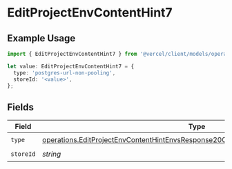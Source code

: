 # EditProjectEnvContentHint7

## Example Usage

```typescript
import { EditProjectEnvContentHint7 } from '@vercel/client/models/operations';

let value: EditProjectEnvContentHint7 = {
  type: 'postgres-url-non-pooling',
  storeId: '<value>',
};
```

## Fields

| Field     | Type                                                                                                                                                                                       | Required           | Description |
| --------- | ------------------------------------------------------------------------------------------------------------------------------------------------------------------------------------------ | ------------------ | ----------- |
| `type`    | [operations.EditProjectEnvContentHintEnvsResponse200ApplicationJSONResponseBody1Type](../../models/operations/editprojectenvcontenthintenvsresponse200applicationjsonresponsebody1type.md) | :heavy_check_mark: | N/A         |
| `storeId` | _string_                                                                                                                                                                                   | :heavy_check_mark: | N/A         |
